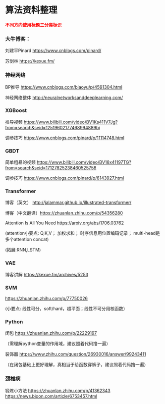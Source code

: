 # 算法资料整理

<font color="red">**不同方向使用标题三分类标识**</font>

### 大牛博客：
刘建平Pinard https://www.cnblogs.com/pinard/

苏剑林 https://kexue.fm/

### 神经网络
BP推导 https://www.cnblogs.com/biaoyu/p/4591304.html

神经网络整体 http://neuralnetworksanddeeplearning.com/

### XGBoost
推导视频 https://www.bilibili.com/video/BV1Ks411V7Jg?from=search&seid=12519602177468994889bi

调参技巧 https://www.cnblogs.com/pinard/p/11114748.html

### GBDT
简单粗暴的视频 https://www.bilibili.com/video/BV18x41197TG?from=search&seid=17127825238460525758

调参技巧 https://www.cnblogs.com/pinard/p/6143927.html


### Transformer
博客（英文） http://jalammar.github.io/illustrated-transformer/

博客（中文翻译）https://zhuanlan.zhihu.com/p/54356280

Attention Is All You Need https://arxiv.org/abs/1706.03762

(attention小要点: Q,K,V； 加权求和； 时序信息用位置编码记录； multi-head是多个attention concat)

(拓展:RNN,LSTM)


### VAE
博客讲解 https://kexue.fm/archives/5253

### SVM
https://zhuanlan.zhihu.com/p/77750026

(小要点: 线性可分，soft/hard，超平面；线性不可分用核函数）

### Python
闭包 https://zhuanlan.zhihu.com/p/22229197

（需理解python变量的作用域，建议照着代码撸一遍）

装饰器 https://www.zhihu.com/question/26930016/answer/99243411

（在闭包基础上更好理解，真相当于给函数穿裤子，建议照着代码撸一遍）

### 颈椎病
锻炼小方法 https://zhuanlan.zhihu.com/p/41362343
https://news.bioon.com/article/6753457.html
